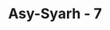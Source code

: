 ---
title: "Asy-Syarh - 7"
no: 7
arabic_no: ٧
ayah: فَاِذَا فَرَغْتَ فَانْصَبْۙ
translation: "Maka apabila engkau telah selesai (dari sesuatu urusan), tetaplah bekerja keras (untuk urusan yang lain),"
tafsir: "Sesudah menyatakan nikmat-nikmat-Nya kepada Nabi Muhammad dan janji-Nya akan menyelamatkan beliau dari bahaya-bahaya yang menimpa, Allah memerintahkan kepadanya agar menyukuri nikmat-nikmat tersebut dengan tekun beramal saleh sambil bertawakal kepada-Nya. Bila telah selesai mengerjakan suatu amal perbuatan, maka hendaklah beliau mengerjakan amal perbuatan lainnya. Sebab, dalam keadaan terus beramal, beliau akan menemui ketenangan jiwa dan kelapangan hati. Ayat ini menganjurkan agar Nabi saw tetap rajin dan terus-menerus tekun beramal."
---